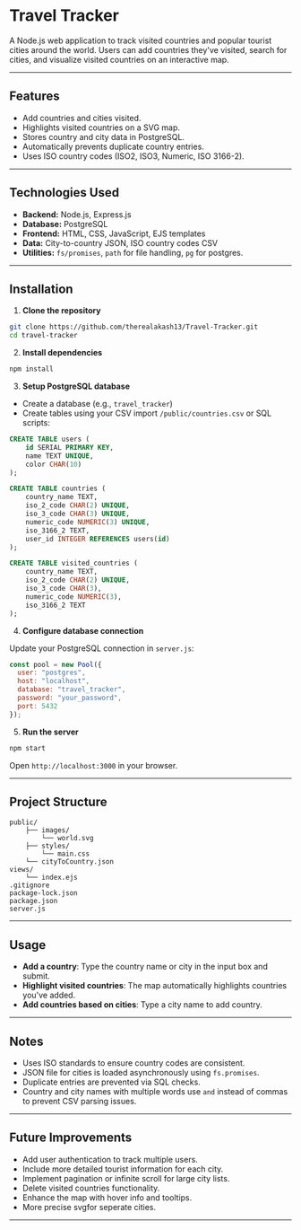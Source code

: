 # Travel Tracker

A Node.js web application to track visited countries and popular tourist cities around the world. Users can add countries they've visited, search for cities, and visualize visited countries on an interactive map.

---

## Features

* Add countries and cities visited.
* Highlights visited countries on a SVG map.
* Stores country and city data in PostgreSQL.
* Automatically prevents duplicate country entries.
* Uses ISO country codes (ISO2, ISO3, Numeric, ISO 3166-2).

---

## Technologies Used

* **Backend:** Node.js, Express.js
* **Database:** PostgreSQL
* **Frontend:** HTML, CSS, JavaScript, EJS templates
* **Data:** City-to-country JSON, ISO country codes CSV
* **Utilities:** `fs/promises`, `path` for file handling, `pg` for postgres.

---

## Installation

1. **Clone the repository**

```bash
git clone https://github.com/therealakash13/Travel-Tracker.git
cd travel-tracker
```

2. **Install dependencies**

```bash
npm install
```

3. **Setup PostgreSQL database**

* Create a database (e.g., `travel_tracker`)
* Create tables using your CSV import `/public/countries.csv` or SQL scripts:

```sql
CREATE TABLE users (
    id SERIAL PRIMARY KEY,
    name TEXT UNIQUE,
    color CHAR(10)
);

CREATE TABLE countries (
    country_name TEXT,
    iso_2_code CHAR(2) UNIQUE,
    iso_3_code CHAR(3) UNIQUE,
    numeric_code NUMERIC(3) UNIQUE,
    iso_3166_2 TEXT,
    user_id INTEGER REFERENCES users(id)
);

CREATE TABLE visited_countries (
    country_name TEXT,
    iso_2_code CHAR(2) UNIQUE,
    iso_3_code CHAR(3),
    numeric_code NUMERIC(3),
    iso_3166_2 TEXT
);
```

4. **Configure database connection**

Update your PostgreSQL connection in `server.js`:

```js
const pool = new Pool({
  user: "postgres",
  host: "localhost",
  database: "travel_tracker",
  password: "your_password",
  port: 5432
});
```

5. **Run the server**

```bash
npm start
```

Open `http://localhost:3000` in your browser.

---

## Project Structure

```
public/
    ├── images/
        └── world.svg
    ├── styles/
        └── main.css
    └── cityToCountry.json
views/
    └── index.ejs
.gitignore
package-lock.json
package.json
server.js
```

---

## Usage

* **Add a country**: Type the country name or city in the input box and submit.
* **Highlight visited countries**: The map automatically highlights countries you've added.
* **Add countries based on cities**: Type a city name to add country.

---

## Notes

* Uses ISO standards to ensure country codes are consistent.
* JSON file for cities is loaded asynchronously using `fs.promises`.
* Duplicate entries are prevented via SQL checks.
* Country and city names with multiple words use `and` instead of commas to prevent CSV parsing issues.

---

## Future Improvements

* Add user authentication to track multiple users.
* Include more detailed tourist information for each city.
* Implement pagination or infinite scroll for large city lists.
* Delete visited countries functionality.
* Enhance the map with hover info and tooltips.
* More precise svgfor seperate cities.

---
